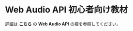 # Web Audio API 初心者向け教材

詳細は **[こちら](https://github.com/ryoyakawai/WebMusicDevelopersJP/tree/master/codeLabs)** の **Web Audio API** の欄を参照してください。

